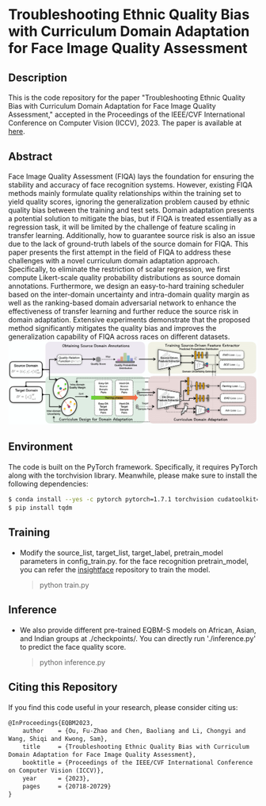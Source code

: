 # Troubleshooting Ethnic Quality Bias with Curriculum Domain Adaptation for Face Image Quality Assessment

## Description
####
This is the code repository for the paper "Troubleshooting Ethnic Quality Bias with Curriculum Domain Adaptation for Face Image Quality Assessment," accepted in the Proceedings of the IEEE/CVF International Conference on Computer Vision (ICCV), 2023. The paper is available at [here](https://openaccess.thecvf.com/content/ICCV2023/papers/Ou_Troubleshooting_Ethnic_Quality_Bias_with_Curriculum_Domain_Adaptation_for_Face_ICCV_2023_paper.pdf).

## Abstract
####
Face Image Quality Assessment (FIQA) lays the foundation for ensuring the stability and accuracy of face recognition systems. However, existing FIQA methods mainly formulate quality relationships within the training set to yield quality scores, ignoring the generalization problem caused by ethnic quality bias between the training and test sets. Domain adaptation presents a potential solution to mitigate the bias, but if FIQA is treated essentially as a regression task, it will be limited by the challenge of feature scaling in transfer learning. Additionally, how to guarantee source risk is also an issue due to the lack of ground-truth labels of the source domain for FIQA. This paper presents the first attempt in the field of FIQA to address these challenges with a novel curriculum domain adaptation approach. Specifically, to eliminate the restriction of scalar regression, we first compute Likert-scale quality probability distributions as source domain annotations. Furthermore, we design an easy-to-hard training scheduler based on the inter-domain uncertainty and intra-domain quality margin as well as the ranking-based domain adversarial network to enhance the effectiveness of transfer learning and further reduce the source risk in domain adaptation. Extensive experiments demonstrate that the proposed method significantly mitigates the quality bias and improves the generalization capability of FIQA across races on different datasets. 
<img src="docs/Framework.png" title="EQBM framework" width="800" />

## Environment
####
The code is built on the PyTorch framework. Specifically, it requires PyTorch along with the torchvision library. Meanwhile, please make sure to install the following dependencies:

```bash
$ conda install --yes -c pytorch pytorch=1.7.1 torchvision cudatoolkit=11.0
$ pip install tqdm
```

## Training
####
- Modify the source_list, target_list, target_label, pretrain_model parameters in config_train.py. for the face recognition pretrain_model, you can refer the [insightface](https://github.com/deepinsight/insightface) repository to train the model.
  > python train.py

## Inference
####
- We also provide different pre-trained EQBM-S models on African, Asian, and Indian groups at ./checkpoints/. You can directly run './inference.py' to predict the face quality score.
  > python inference.py

## Citing this Repository
####
If you find this code useful in your research, please consider citing us:
```
@InProceedings{EQBM2023,
    author    = {Ou, Fu-Zhao and Chen, Baoliang and Li, Chongyi and Wang, Shiqi and Kwong, Sam},
    title     = {Troubleshooting Ethnic Quality Bias with Curriculum Domain Adaptation for Face Image Quality Assessment},
    booktitle = {Proceedings of the IEEE/CVF International Conference on Computer Vision (ICCV)},
    year      = {2023},
    pages     = {20718-20729}
}
```
